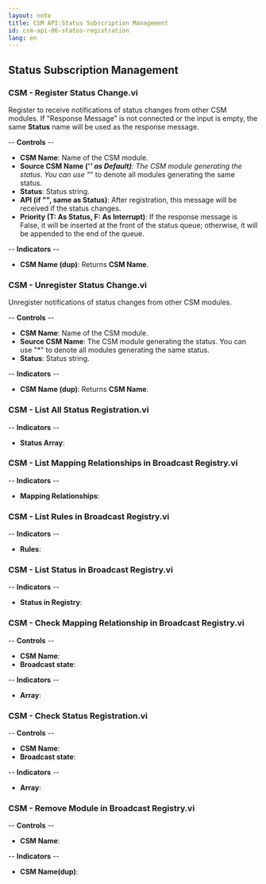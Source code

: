```yaml
---
layout: note
title: CSM API:Status Subscription Management
id: csm-api-06-status-registration
lang: en
---
```


## Status Subscription Management

### CSM - Register Status Change.vi

Register to receive notifications of status changes from other CSM modules. If "Response Message" is not connected or the input is empty, the same <b>Status</b> name will be used as the response message.

-- <b>Controls</b> --
- <b>CSM Name</b>: Name of the CSM module.
- <b>Source CSM Name ('*' as Default)</b>: The CSM module generating the status. You can use "*" to denote all modules generating the same status.
- <b>Status</b>: Status string.
- <b>API (if "", same as Status)</b>: After registration, this message will be received if the status changes.
- <b>Priority (T: As Status, F: As Interrupt)</b>: If the response message is False, it will be inserted at the front of the status queue; otherwise, it will be appended to the end of the queue.

-- <b>Indicators</b> --
- <b>CSM Name (dup)</b>: Returns <b>CSM Name</b>.

### CSM - Unregister Status Change.vi

Unregister notifications of status changes from other CSM modules.

-- <b>Controls</b> --
- <b>CSM Name</b>: Name of the CSM module.
- <b>Source CSM Name</b>: The CSM module generating the status. You can use "*" to denote all modules generating the same status.
- <b>Status</b>: Status string.

-- <b>Indicators</b> --
- <b>CSM Name (dup)</b>: Returns <b>CSM Name</b>.

### CSM - List All Status Registration.vi

-- <b>Indicators</b> --
- <b>Status Array</b>:

### CSM - List Mapping Relationships in Broadcast Registry.vi

-- <b>Indicators</b> --
- <b>Mapping Relationships</b>:

### CSM - List Rules in Broadcast Registry.vi

-- <b>Indicators</b> --
- <b>Rules</b>:

### CSM - List Status in Broadcast Registry.vi

-- <b>Indicators</b> --
- <b>Status in Registry</b>:

### CSM - Check Mapping Relationship in Broadcast Registry.vi

-- <b>Controls</b> --
- <b>CSM Name</b>:
- <b>Broadcast state</b>:

-- <b>Indicators</b> --
- <b>Array</b>:

### CSM - Check Status Registration.vi

-- <b>Controls</b> --
- <b>CSM Name</b>:
- <b>Broadcast state</b>:

-- <b>Indicators</b> --
- <b>Array</b>:

### CSM - Remove Module in Broadcast Registry.vi

-- <b>Controls</b> --
- <b>CSM Name</b>:

-- <b>Indicators</b> --
- <b>CSM Name(dup)</b>: